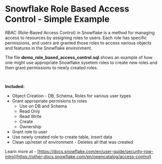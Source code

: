 # Snowflake Role Based Access Control - Simple Example

RBAC (Role-Based Access Control) in Snowflake is a method for managing access to resources by assigning roles to users. Each role has specific permissions, and users are granted those roles to access various objects and features in the Snowflake environment.

The file **demo_role_based_access_control.sql** shows an example of how one might use appropriate Snowflake sysetem roles to create new roles and then grant permissions to newly created roles.


&nbsp;<br>


**Included:**
- Object Creation - DB, Schema, Roles for various user types
- Grant appropriate permisions to roles
  - Use on DB and Schema
  - Read Only
  - Read Write
  - Create
  - Ownership
- Grant role to user
- Use newly created role to create table, insert data
- Clean up/reset of environment - Deletes all that was created

Learn more at - [https://docs.snowflake.com/en/user-guide/security-row-intro](https://other-docs.snowflake.com/en/opencatalog/access-control)
